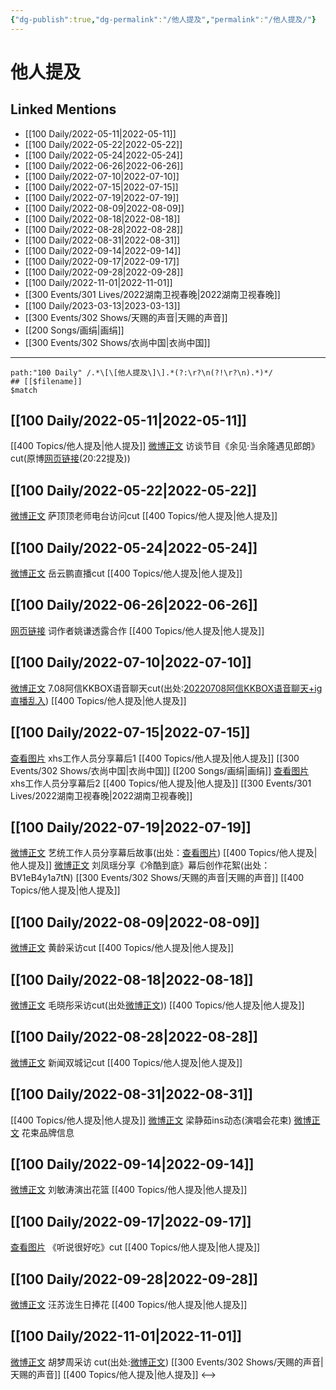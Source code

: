 ```yaml
---
{"dg-publish":true,"dg-permalink":"/他人提及","permalink":"/他人提及/"}
---
```


# 他人提及

## Linked Mentions
- [[100 Daily/2022-05-11\|2022-05-11]]
- [[100 Daily/2022-05-22\|2022-05-22]]
- [[100 Daily/2022-05-24\|2022-05-24]]
- [[100 Daily/2022-06-26\|2022-06-26]]
- [[100 Daily/2022-07-10\|2022-07-10]]
- [[100 Daily/2022-07-15\|2022-07-15]]
- [[100 Daily/2022-07-19\|2022-07-19]]
- [[100 Daily/2022-08-09\|2022-08-09]]
- [[100 Daily/2022-08-18\|2022-08-18]]
- [[100 Daily/2022-08-28\|2022-08-28]]
- [[100 Daily/2022-08-31\|2022-08-31]]
- [[100 Daily/2022-09-14\|2022-09-14]]
- [[100 Daily/2022-09-17\|2022-09-17]]
- [[100 Daily/2022-09-28\|2022-09-28]]
- [[100 Daily/2022-11-01\|2022-11-01]]
- [[300 Events/301 Lives/2022湖南卫视春晚\|2022湖南卫视春晚]]
- [[100 Daily/2023-03-13\|2023-03-13]]
- [[300 Events/302 Shows/天赐的声音\|天赐的声音]]
- [[200 Songs/画绢\|画绢]]
- [[300 Events/302 Shows/衣尚中国\|衣尚中国]]


---

```expander
path:"100 Daily" /.*\[\[他人提及\]\].*(?:\r?\n(?!\r?\n).*)*/
## [[$filename]]
$match
```
## [[100 Daily/2022-05-11\|2022-05-11]]
[[400 Topics/他人提及\|他人提及]]
[微博正文](https://m.weibo.cn/7417020441/4768043836378574) 访谈节目《余见·当余隆遇见郎朗》cut(原博[网页链接](https://t.cn/A6Xta1EJ)(20:22提及))
## [[100 Daily/2022-05-22\|2022-05-22]]
[微博正文](https://m.weibo.cn/5694132647/4770331104116930) [](https://m.weibo.cn/6838541957/4771862624078162) 萨顶顶老师电台访问cut [[400 Topics/他人提及\|他人提及]]
## [[100 Daily/2022-05-24\|2022-05-24]]
[微博正文](https://m.weibo.cn/7334932963/4772640138466071) 岳云鹏直播cut [[400 Topics/他人提及\|他人提及]]
## [[100 Daily/2022-06-26\|2022-06-26]]
[网页链接](https://weibo.cn/sinaurl?u=http%3A%2F%2Fxhslink.com%2FdNGHYh) 词作者姚谦透露合作 [[400 Topics/他人提及\|他人提及]]
## [[100 Daily/2022-07-10\|2022-07-10]]
[微博正文](https://weibo.com/7495641082/LBE5WrB7V) 7.08阿信KKBOX语音聊天cut(出处:[20220708阿信KKBOX语音聊天+ig直播乱入](https://weibo.cn/sinaurl?u=https%3A%2F%2Fwww.bilibili.com%2Fvideo%2FBV1tf4y1d7WD)) [[400 Topics/他人提及\|他人提及]]

## [[100 Daily/2022-07-15\|2022-07-15]]
[查看图片](https://wx4.sinaimg.cn/large/0088n2Pggy1h480eh6rx4j30qk1b942t.jpg) xhs工作人员分享幕后1 [[400 Topics/他人提及\|他人提及]] [[300 Events/302 Shows/衣尚中国\|衣尚中国]] [[200 Songs/画绢\|画绢]]
[查看图片](https://wx2.sinaimg.cn/large/0088n2Pggy1h4808o2prbj30qk1b9q6a.jpg) xhs工作人员分享幕后2 [[400 Topics/他人提及\|他人提及]] [[300 Events/301 Lives/2022湖南卫视春晚\|2022湖南卫视春晚]]
## [[100 Daily/2022-07-19\|2022-07-19]]
[微博正文](https://m.weibo.cn/7495641082/4792904738933519) 艺统工作人员分享幕后故事(出处：[查看图片](https://wx4.sinaimg.cn/large/6eb293b4gy1h4cmmb1r35j20qk1b9k83.jpg)) [[400 Topics/他人提及\|他人提及]]
[微博正文](https://weibo.com/2891278372/LD0cNkCGX) 刘凤瑶分享《冷酷到底》幕后创作花絮(出处：BV1eB4y1a7tN) [[300 Events/302 Shows/天赐的声音\|天赐的声音]] [[400 Topics/他人提及\|他人提及]]
## [[100 Daily/2022-08-09\|2022-08-09]]
[微博正文](https://weibo.com/detail/4800337985146480) 黄龄采访cut [[400 Topics/他人提及\|他人提及]]

## [[100 Daily/2022-08-18\|2022-08-18]]
[微博正文](https://m.weibo.cn/5291824241/4803842280263835) 毛晓彤采访cut(出处[微博正文](https://m.weibo.cn/6224077067/4803833228953578))) [[400 Topics/他人提及\|他人提及]]
## [[100 Daily/2022-08-28\|2022-08-28]]
[微博正文](https://weibo.com/detail/4807410243602453) 新闻双城记cut [[400 Topics/他人提及\|他人提及]]
## [[100 Daily/2022-08-31\|2022-08-31]]
[[400 Topics/他人提及\|他人提及]]
[微博正文](https://m.weibo.cn/7742122855/4808569813993031) 梁静茹ins动态(演唱会花束)
[微博正文](https://m.weibo.cn/6203707754/4807850787867495) 花束品牌信息
## [[100 Daily/2022-09-14\|2022-09-14]]
[微博正文](https://m.weibo.cn/1323156534/4813649333457623) 刘敏涛演出花篮 [[400 Topics/他人提及\|他人提及]]
## [[100 Daily/2022-09-17\|2022-09-17]]
[查看图片](https://wx2.sinaimg.cn/large/0088n2Pggy1h6a0kka78uj30u01hd3zt.jpg) 《听说很好吃》cut [[400 Topics/他人提及\|他人提及]]
## [[100 Daily/2022-09-28\|2022-09-28]]
[微博正文](http://weibo.com/1625646585/M7RHLBLLO) 汪苏泷生日捧花 [[400 Topics/他人提及\|他人提及]]
## [[100 Daily/2022-11-01\|2022-11-01]]
[微博正文](http://weibo.com/3246571812/McZlNsXJZ) 胡梦周采访 cut(出处:[微博正文](http://weibo.com/7505998751/M6Yhx1pew)) [[300 Events/302 Shows/天赐的声音\|天赐的声音]] [[400 Topics/他人提及\|他人提及]]
<-->